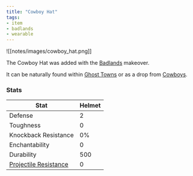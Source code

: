 ```yaml
---
title: "Cowboy Hat"
tags:
- item
- badlands
- wearable
---
```


![[notes/images/cowboy_hat.png]]

The Cowboy Hat was added with the [Badlands](notes/makeover/badlands) makeover.

It can be naturally found within [Ghost Towns](notes/structure/ghost_town) or as a drop from [Cowboys](notes/mob/cowboy).


### Stats
| Stat | Helmet |
| ---- | ---- | 
| Defense | 2 |
| Toughness | 0 |
| Knockback Resistance | 0% |
| Enchantability | 0 |
| Durability | 500 |
| [Projectile Resistance](notes/mechanic/projectile_resistance) |  0 |




